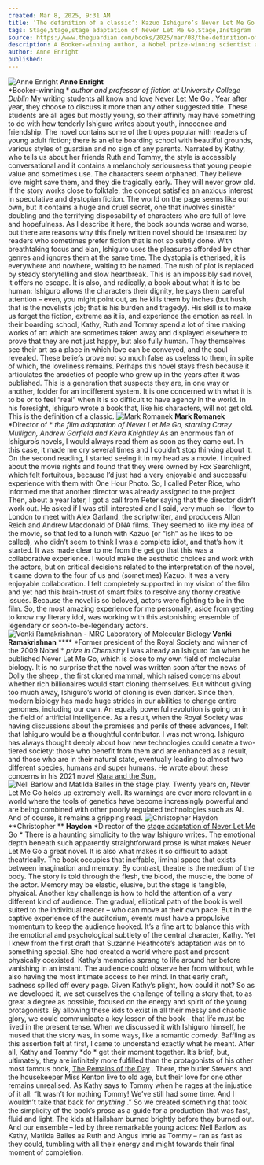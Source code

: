 ```yaml
---
created: Mar 8, 2025, 9:31 AM
title: ‘The definition of a classic’: Kazuo Ishiguro’s Never Let Me Go at 20 | Kazuo Ishiguro | The Guardian
tags: Stage,Stage,stage adaptation of Never Let Me Go,Stage,Instagram
source: https://www.theguardian.com/books/2025/mar/08/the-definition-of-a-classic-kazuo-ishiguros-never-let-me-go-at-20
description: A Booker-winning author, a Nobel prize-winning scientist and the directors of the film and stage adaptations on why Ishiguro’s dystopian tale still speaks to us today
author: Anne Enright
published: 
---
```



![Anne Enright](https://i.guim.co.uk/img/media/f0cb2eea6c96aa5e25467a8359c14c3e234d49b4/1748_273_1748_1748/master/1748.jpg) 
 **Anne Enright** \
 *Booker-winning *  *author and professor of fiction at University College Dublin* My writing students all know and love  [Never Let Me Go](https://www.theguardian.com/childrens-books-site/2016/jul/04/never-let-me-go-kazuo-ishiguro-review) . Year after year, they choose to discuss it more than any other suggested title. These students are all ages but mostly young, so their affinity may have something to do with how tenderly Ishiguro writes about youth, innocence and friendship. The novel contains some of the tropes popular with readers of young adult fiction; there is an elite boarding school with beautiful grounds, various styles of guardian and no sign of any parents. Narrated by Kathy, who tells us about her friends Ruth and Tommy, the style is accessibly conversational and it contains a melancholy seriousness that young people value and sometimes use. The characters seem orphaned. They believe love might save them, and they die tragically early. They will never grow old.
If the story works close to folktale, the concept satisfies an anxious interest in speculative and dystopian fiction. The world on the page seems like our own, but it contains a huge and cruel secret, one that involves sinister doubling and the terrifying disposability of characters who are full of love and hopefulness. As I describe it here, the book sounds worse and worse, but there are reasons why this finely written novel should be treasured by readers who sometimes prefer fiction that is not so subtly done. With breathtaking focus and elan, Ishiguro uses the pleasures afforded by other genres and ignores them at the same time. The dystopia is etherised, it is everywhere and nowhere, waiting to be named. The rush of plot is replaced by steady storytelling and slow heartbreak. This is an impossibly sad novel, it offers no escape.
It is also, and radically, a book about what it is to be human: Ishiguro allows the characters their dignity, he pays them careful attention – even, you might point out, as he kills them by inches (but hush, that is the novelist’s job; that is his burden and tragedy). His skill is to make us forget the fiction, extreme as it is, and experience the emotion as real. In their boarding school, Kathy, Ruth and Tommy spend a lot of time making works of art which are sometimes taken away and displayed elsewhere to prove that they are not just happy, but also fully human. They themselves see their art as a place in which love can be conveyed, and the soul revealed. These beliefs prove not so much false as useless to them, in spite of which, the loveliness remains.
Perhaps this novel stays fresh because it articulates the anxieties of people who grew up in the years after it was published. This is a generation that suspects they are, in one way or another, fodder for an indifferent system. It is one concerned with what it is to be or to feel “real” when it is so difficult to have agency in the world. In his foresight, Ishiguro wrote a book that, like his characters, will not get old. This is the definition of a classic.
![Mark Romanek](https://i.guim.co.uk/img/media/4f7a2506d40b77c6ed5f65b09e1bbfcc030d1cc9/169_168_1538_1537/master/1538.jpg) 
 **Mark Romanek** \
 *Director of *  *the film adaptation of Never Let Me Go, starring Carey Mulligan, Andrew Garfield and Keira Knightley* As an enormous fan of Ishiguro’s novels, I would always read them as soon as they came out. In this case, it made me cry several times and I couldn’t stop thinking about it. On the second reading, I started seeing it in my head as a movie.
I inquired about the movie rights and found that they were owned by Fox Searchlight, which felt fortuitous, because I’d just had a very enjoyable and successful experience with them with One Hour Photo. So, I called Peter Rice, who informed me that another director was already assigned to the project. Then, about a year later, I got a call from Peter saying that the director didn’t work out. He asked if I was still interested and I said, very much so.
I flew to London to meet with Alex Garland, the scriptwriter, and producers Allon Reich and Andrew Macdonald of DNA films. They seemed to like my idea of the movie, so that led to a lunch with Kazuo (or “Ish” as he likes to be called), who didn’t seem to think I was a complete idiot, and that’s how it started.
It was made clear to me from the get go that this was a collaborative experience. I would make the aesthetic choices and work with the actors, but on critical decisions related to the interpretation of the novel, it came down to the four of us and (sometimes) Kazuo. It was a very enjoyable collaboration. I felt completely supported in my vision of the film and yet had this brain-trust of smart folks to resolve any thorny creative issues.
Because the novel is so beloved, actors were fighting to be in the film. So, the most amazing experience for me personally, aside from getting to know my literary idol, was working with this astonishing ensemble of legendary or soon-to-be-legendary actors.
![Venki Ramakrishnan - MRC Laboratory of Molecular Biology](https://i.guim.co.uk/img/media/e7f9ae2e7e8fc0cd539563addcb199d937699508/85_159_1613_1613/master/1613.jpg) 
 **Venki Ramakrishnan**  ****  *Former president of the Royal Society and winner of the 2009 Nobel *  *prize in Chemistry* I was already an Ishiguro fan when he published Never Let Me Go, which is close to my own field of molecular biology. It is no surprise that the novel was written soon after the news of  [Dolly the sheep](https://www.theguardian.com/science/the-h-word/2016/jul/05/dolly-clone-celebrity-sheep-short-biography) , the first cloned mammal, which raised concerns about whether rich billionaires would start cloning themselves. But without giving too much away, Ishiguro’s world of cloning is even darker.
Since then, modern biology has made huge strides in our abilities to change entire genomes, including our own. An equally powerful revolution is going on in the field of artificial intelligence. As a result, when the Royal Society was having discussions about the promises and perils of these advances, I felt that Ishiguro would be a thoughtful contributor. I was not wrong. Ishiguro has always thought deeply about how new technologies could create a two-tiered society: those who benefit from them and are enhanced as a result, and those who are in their natural state, eventually leading to almost two different species, humans and super humans. He wrote about these concerns in his 2021 novel  [Klara and the Sun.](https://www.theguardian.com/books/2021/mar/01/klara-and-the-sun-by-kazuo-ishiguro-review-another-masterpiece) 
![Nell Barlow and Matilda Bailes in the stage play.](https://i.guim.co.uk/img/media/95189a0017ccde20d8bb08a55ecf7f9bcb1ccbcc/142_541_8426_5056/master/8426.jpg) 
Twenty years on, Never Let Me Go holds up extremely well. Its warnings are ever more relevant in a world where the tools of genetics have become increasingly powerful and are being combined with other poorly regulated technologies such as AI. And of course, it remains a gripping read.
![Christopher Haydon](https://i.guim.co.uk/img/media/7448baea6f1e151d774f12a94e4c74331e0630d9/61_430_3334_3334/master/3334.jpg) 
 **Christopher **  **Haydon**  *Director of the  [stage adaptation of Never Let Me Go](https://www.theguardian.com/stage/2024/sep/28/never-let-me-go-review-rose-theatre-kingston) * There is a haunting simplicity to the way Ishiguro writes. The emotional depth beneath such apparently straightforward prose is what makes Never Let Me Go a great novel. It is also what makes it so difficult to adapt theatrically. The book occupies that ineffable, liminal space that exists between imagination and memory. By contrast, theatre is the medium of the body. The story is told through the flesh, the blood, the muscle, the bone of the actor. Memory may be elastic, elusive, but the stage is tangible, physical.
Another key challenge is how to hold the attention of a very different kind of audience. The gradual, elliptical path of the book is well suited to the individual reader – who can move at their own pace. But in the captive experience of the auditorium, events must have a propulsive momentum to keep the audience hooked. It’s a fine art to balance this with the emotional and psychological subtlety of the central character, Kathy.
Yet I knew from the first draft that Suzanne Heathcote’s adaptation was on to something special. She had created a world where past and present physically coexisted. Kathy’s memories sprang to life around her before vanishing in an instant. The audience could observe her from without, while also having the most intimate access to her mind.
In that early draft, sadness spilled off every page. Given Kathy’s plight, how could it not? So as we developed it, we set ourselves the challenge of telling a story that, to as great a degree as possible, focused on the energy and spirit of the young protagonists. By allowing these kids to exist in all their messy and chaotic glory, we could communicate a key lesson of the book – that life must be lived in the present tense.
When we discussed it with Ishiguro himself, he mused that the story was, in some ways, like a romantic comedy. Baffling as this assertion felt at first, I came to understand exactly what he meant. After all, Kathy and Tommy  *do * get their moment together. It’s brief, but, ultimately, they are infinitely more fulfilled than the protagonists of his other most famous book,  [The Remains of the Day](https://www.theguardian.com/books/booksblog/2016/jan/07/the-remains-of-the-day-by-kazuo-ishiguro-book-to-share) . There, the butler Stevens and the housekeeper Miss Kenton live to old age, but their love for one other remains unrealised. As Kathy says to Tommy when he rages at the injustice of it all: “It wasn’t for nothing Tommy! We’ve still had some time. And I wouldn’t take that back for  *anything* .”
So we created something that took the simplicity of the book’s prose as a guide for a production that was fast, fluid and light. The kids at Hailsham burned brightly before they burned out. And our ensemble – led by three remarkable young actors: Nell Barlow as Kathy, Matilda Bailes as Ruth and Angus Imrie as Tommy – ran as fast as they could, tumbling with all their energy and might towards their final moment of completion.